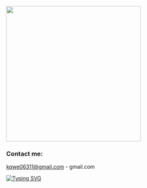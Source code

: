<div id="header" align="left">
  <img src="https://media.giphy.com/media/zOvBKUUEERdNm/giphy.gif" width="360"/>
</div>


### Contact me:

 kqwe06311@gmail.com - gmail.com 

























[![Typing SVG](https://readme-typing-svg.demolab.com?font=Fira+Code&size=22&pause=1000&color=7807F7&background=FFFFFF00&width=435&lines=+Genius+%3D+True)](https://git.io/typing-svg)
